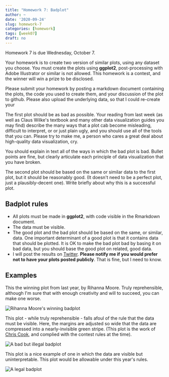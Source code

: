 ```yaml
---
title: "Homework 7: Badplot"
author: ~
date: '2020-09-24'
slug: homework-7
categories: [homework]
tags: [week07]
draft: no
---
```


Homework 7 is due Wednesday, October 7.

<!--more-->

Your homework is to create two version of similar plots, using any dataset you choose. You must create the plots using **ggplot2**, post-processing with Adobe Illustrator or similar is not allowed. This homework is a contest, and the winner will win a prize to be disclosed.

Please submit your homework by posting a markdown document containing the plots, the code you used to create them, and your discussion of the plot to github. Please also upload the underlying data, so that I could re-create your 

The first plot should be as bad as possible. Your reading from last week (as well as Claus Wilke's textbook and many other data visualization guides you may find) describe the many ways that a plot cab become misleading, difficult to interpret, or or just plain ugly, and you should use all of the tools that you can. Please try to make me, a person who cares a great deal about high-quality data visualization, cry.

You should explain in text all of the ways in which the bad plot is bad. Bullet points are fine, but clearly articulate each principle of data visualization that you have broken.

The second plot should be based on the same or similar data to the first plot, but it should be reasonably good. (It doesn't need to be a perfect plot, just a plausibly-decent one).  Write briefly about why this is a successful plot.

## Badplot rules

* All plots must be made in **ggplot2**, with code visible in the Rmarkdown document.
* The data must be visible. 
* The good plot and the bad plot should be based on the same, or similar, data. One important determinant of a good plot is that it contains data that should be plotted. It is OK to make the bad plot bad by basing it on bad data, but you should base the good plot on related, good data.
* I will post the results on [Twitter](https://www.twitter.com/drdrewsteen). **Please notify me if you would prefer not to have your plots posted publicly**. That is fine, but I need to know.

## Examples

This the winning plot from last year, by Rihanna Moore. Truly reprehensible, although I'm sure that with enough creativity and will to succeed, you can make one worse.

![Rihanna Moore's winning badplot](data_analysis_2020/homework/2020-09-23-homework-7-badplot_files/rihanna_plot.jpeg)

This plot - while truly reprehensible - falls afoul of the rule that the data must be visible. Here, the margins are adjusted so wide that the data are compressed into a nearly-invisible green stripe. (This plot is the work of [Chris Cook](https://adsteen.github.io/authors/ccook62/), and complied with the contest rules at the time). 

![A bad but illegal badplot](/homework/2020-09-23-homework-7-badplot_files/bad_bad_plot.png)

This plot is a nice example of one in which the data are visible but uninterpretable. This plot would be allowable under this year's rules.

![A legal badplot](/homework/2020-09-23-homework-7-badplot_files/visible_data.jpeg)